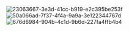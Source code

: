 ![23063667-3e3d-41cc-b919-e2c395be253f](https://github.com/francinebaggio-cyber/projeto-fran/assets/157327051/1e75ed8d-9f29-4f1d-b74d-33a33bf05b41)
![50a066ad-7f37-4f4a-9a9a-3e122344767d](https://github.com/francinebaggio-cyber/projeto-fran/assets/157327051/e2f9c5d6-8586-447a-995b-84504445ceb5)
![676d6984-904b-4c1d-9b6d-227fa4ffb4b4](https://github.com/francinebaggio-cyber/projeto-fran/assets/157327051/f54cc31a-5fc5-4e1f-b870-b63d49da7cc1)

